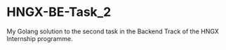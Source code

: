 # HNGX-BE-Task_2
My Golang solution to the second task in the Backend Track of the HNGX Internship programme.
